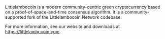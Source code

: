 Littlelambocoin is a modern community-centric green cryptocurrency based on a proof-of-space-and-time consensus algorithm. It is a community-supported fork of the Littlelambocoin Network codebase.

For more information, see our website and downloads at https://littlelambocoin.com.
